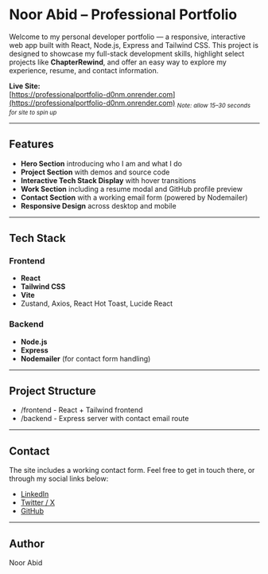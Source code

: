 # Noor Abid – Professional Portfolio

Welcome to my personal developer portfolio — a responsive, interactive web app built with React, Node.js, Express and Tailwind CSS. This project is designed to showcase my full-stack development skills, highlight select projects like **ChapterRewind**, and offer an easy way to explore my experience, resume, and contact information.

**Live Site:**  
[https://professionalportfolio-d0nm.onrender.com](https://professionalportfolio-d0nm.onrender.com)
<sub>*Note: allow 15–30 seconds for site to spin up*</sub>

---

## Features

- **Hero Section** introducing who I am and what I do
- **Project Section** with demos and source code 
- **Interactive Tech Stack Display** with hover transitions
- **Work Section** including a resume modal and GitHub profile preview
- **Contact Section** with a working email form (powered by Nodemailer)
- **Responsive Design** across desktop and mobile

---

## Tech Stack

### Frontend
- **React**
- **Tailwind CSS**
- **Vite**
- Zustand, Axios, React Hot Toast, Lucide React

### Backend
- **Node.js**
- **Express**
- **Nodemailer** (for contact form handling)

---

## Project Structure
- /frontend - React + Tailwind frontend
- /backend - Express server with contact email route

---

## Contact

The site includes a working contact form. Feel free to get in touch there, or through my social links below:

- [LinkedIn](https://www.linkedin.com/in/noorabid/)
- [Twitter / X](https://x.com/NoorAbid)
- [GitHub](https://github.com/NoorAbid95)

---

## Author

Noor Abid
